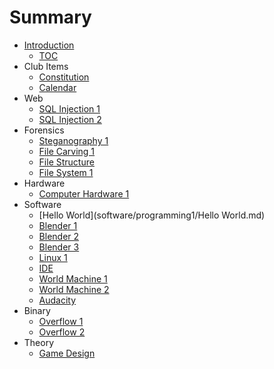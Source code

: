 # Summary

* [Introduction](README.md)
   * [TOC](SUMMARY.md)
* Club Items
   * [Constitution](home/constitution/constitution.md)
   * [Calendar](home/calendar/calendar.md)
* Web
   * [SQL Injection 1](web/sql1/sql1.md)
   * [SQL Injection 2](web/sql2/sql2.md)
* Forensics
   * [Steganography 1](forensics/steg1/steg1.md)
   * [File Carving 1](forensics/filecarving1/filecarving1.md)
   * [File Structure](forensics/filestructure/filestructure.md)
   * [File System 1](forensics/filesystem1/filesystem1.md)
* Hardware
   * [Computer Hardware 1](hardware/computer_hardware_1/computerhardware1.md)
* Software
   * [Hello World](software/programming1/Hello World.md)
   * [Blender 1](software/blender1/blender1.md)
   * [Blender 2](software/blender2/blender2.md)
   * [Blender 3](software/blender3/blender3.md)
   * [Linux 1](software/linux1/linux1.md)
   * [IDE](software/ide/ide.md)
   * [World Machine 1](software/worldmachine1/worldmachine1.md)
   * [World Machine 2](software/worldmachine2/worldmachine2.md)
   * [Audacity](software/audacity/audacity.md)
* Binary
   * [Overflow 1](binary/overflow1/overflow1.md)
   * [Overflow 2](binary/overflow2/overflow2.md)
* Theory
   * [Game Design](theory/gamedesign/gamedesign.md)
